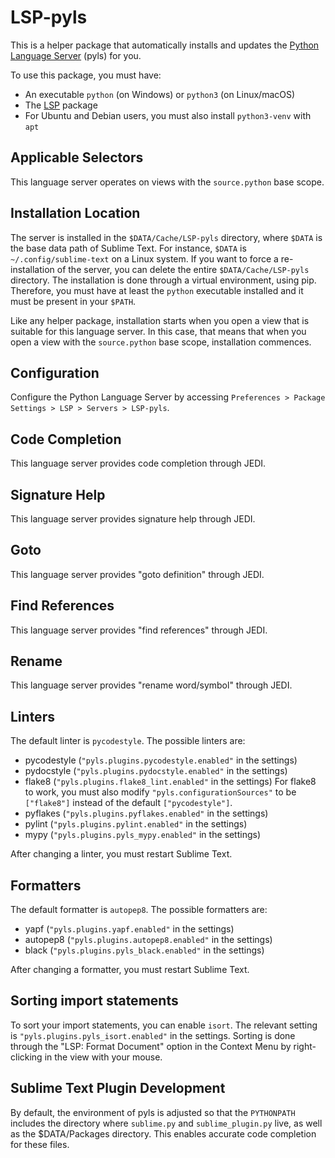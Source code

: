 # LSP-pyls

This is a helper package that automatically installs and updates the
[Python Language Server](https://github.com/palantir/python-language-server) (pyls) for you.

To use this package, you must have:

- An executable `python` (on Windows) or `python3` (on Linux/macOS)
- The [LSP](https://packagecontrol.io/packages/LSP) package
- For Ubuntu and Debian users, you must also install `python3-venv` with `apt`

## Applicable Selectors

This language server operates on views with the `source.python` base scope.

## Installation Location

The server is installed in the `$DATA/Cache/LSP-pyls` directory, where `$DATA` is the base data path of Sublime Text.
For instance, `$DATA` is `~/.config/sublime-text` on a Linux system. If you want to force a re-installation of the server,
you can delete the entire `$DATA/Cache/LSP-pyls` directory. The installation is done through a virtual environment, using
pip. Therefore, you must have at least the `python` executable installed and it must be present in your `$PATH`.

Like any helper package, installation starts when you open a view that is suitable for this language server. In this
case, that means that when you open a view with the `source.python` base scope, installation commences.

## Configuration

Configure the Python Language Server by accessing `Preferences > Package Settings > LSP > Servers > LSP-pyls`.

## Code Completion

This language server provides code completion through JEDI.

## Signature Help

This language server provides signature help through JEDI.

## Goto

This language server provides "goto definition" through JEDI.

## Find References

This language server provides "find references" through JEDI.

## Rename

This language server provides "rename word/symbol" through JEDI.

## Linters

The default linter is `pycodestyle`. The possible linters are:

- pycodestyle (`"pyls.plugins.pycodestyle.enabled"` in the settings)
- pydocstyle (`"pyls.plugins.pydocstyle.enabled"` in the settings)
- flake8 (`"pyls.plugins.flake8_lint.enabled"` in the settings)
  For flake8 to work, you must also modify `"pyls.configurationSources"` to be `["flake8"]` instead of the default
  `["pycodestyle"]`.
- pyflakes (`"pyls.plugins.pyflakes.enabled"` in the settings)
- pylint (`"pyls.plugins.pylint.enabled"` in the settings)
- mypy (`"pyls.plugins.pyls_mypy.enabled"` in the settings)

After changing a linter, you must restart Sublime Text.

## Formatters

The default formatter is `autopep8`. The possible formatters are:

- yapf (`"pyls.plugins.yapf.enabled"` in the settings)
- autopep8 (`"pyls.plugins.autopep8.enabled"` in the settings)
- black (`"pyls.plugins.pyls_black.enabled"` in the settings)

After changing a formatter, you must restart Sublime Text.

## Sorting import statements

To sort your import statements, you can enable `isort`. The relevant setting is `"pyls.plugins.pyls_isort.enabled"` in
the settings. Sorting is done through the "LSP: Format Document" option in the Context Menu by right-clicking in the
view with your mouse.

## Sublime Text Plugin Development

By default, the environment of pyls is adjusted so that the `PYTHONPATH` includes the directory where `sublime.py` and
`sublime_plugin.py` live, as well as the $DATA/Packages directory. This enables accurate code completion for these
files.
